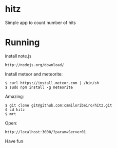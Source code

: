 hitz
====

Simple app to count number of hits

Running
=======

install note.js

    http://nodejs.org/download/

Install meteor and meteorite:

    $ curl https://install.meteor.com | /bin/sh
    $ sudo npm install -g meteorite

Amazing:

    $ git clone git@github.com:camiloribeiro/hitz.git
    $ cd hitz
    $ mrt

Open: 

    http://localhost:3000/?param=Server01

Have fun
